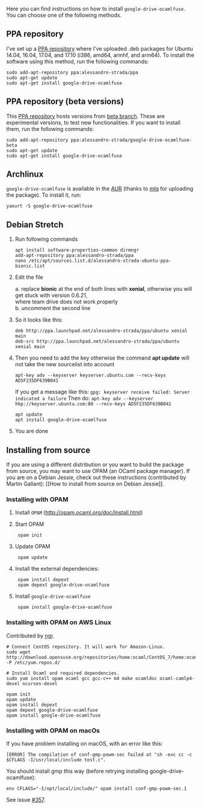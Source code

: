 Here you can find instructions on how to install `google-drive-ocamlfuse`. You can choose one of the following methods.

## PPA repository

I've set up a [PPA repository](https://launchpad.net/~alessandro-strada/+archive/ppa) where I've uploaded  .deb packages for Ubuntu 14.04, 16.04, 17.04, and 17.10 (i386, amd64, armhf, and arm64). To install the software using this method, run the following commands:

    sudo add-apt-repository ppa:alessandro-strada/ppa
    sudo apt-get update
    sudo apt-get install google-drive-ocamlfuse

## PPA repository (beta versions)

This [PPA repository](https://launchpad.net/~alessandro-strada/+archive/ubuntu/google-drive-ocamlfuse-beta) hosts versions from [beta branch](https://github.com/astrada/google-drive-ocamlfuse/tree/beta). These are experimental versions, to test new functionalities. If you want to install them, run the following commands:

    sudo add-apt-repository ppa:alessandro-strada/google-drive-ocamlfuse-beta
    sudo apt-get update
    sudo apt-get install google-drive-ocamlfuse

## Archlinux

`google-drive-ocamlfuse` is available in the [AUR](https://aur.archlinux.org/packages/google-drive-ocamlfuse/) (thanks to [mlq](http://pwmt.org/) for uploading the package). To install it, run:

    yaourt -S google-drive-ocamlfuse

## Debian Stretch

1. Run following commands

    `apt install software-properties-common dirmngr`  
    `add-apt-repository ppa:alessandro-strada/ppa`  
    `nano /etc/apt/sources.list.d/alessandro-strada-ubuntu-ppa-bionic.list`  

2. Edit the file

    a. replace **bionic** at the end of both lines with **xenial**, otherwise you will get stuck with version 0.6.21,  
    where team drive does not work properly  
    b. uncomment the second line  

3. So it looks like this:

    `deb http://ppa.launchpad.net/alessandro-strada/ppa/ubuntu xenial main`  
    `deb-src http://ppa.launchpad.net/alessandro-strada/ppa/ubuntu xenial main`  

4. Then you need to add the key otherwise the command **apt update** will not take the new sourcelist into account

    `apt-key adv --keyserver keyserver.ubuntu.com --recv-keys AD5F235DF639B041`  

    If you get a message like this: `gpg: keyserver receive failed: Server indicated a failure` Then do:
    `apt-key adv --keyserver hkp://keyserver.ubuntu.com:80 --recv-keys AD5F235DF639B041`

    `apt update`  
    `apt install google-drive-ocamlfuse`  

5. You are done

## Installing from source

If you are using a different distribution or you want to build the package from source, you may want to use OPAM (an OCaml package manager). If you are on a Debian Jessie, check out these instructions (contributed by Martin Gallant): [[How to install from source on Debian Jessie]].

### Installing with OPAM

1. Install `OPAM` (http://opam.ocaml.org/doc/Install.html)

1. Start OPAM

        opam init

1. Update OPAM

        opam update

1. Install the external dependencies:

        opam install depext
        opam depext google-drive-ocamlfuse

1. Install `google-drive-ocamlfuse`

        opam install google-drive-ocamlfuse

### Installing with OPAM on AWS Linux

Contributed by [ngr](https://github.com/ngr).

    # Connect CentOS repository. It will work for Amazon-Linux.
    sudo wget http://download.opensuse.org/repositories/home:ocaml/CentOS_7/home:ocaml.repo -P /etc/yum.repos.d/

    # Install Ocaml and required dependencies.
    sudo yum install opam ocaml gcc gcc-c++ m4 make ocamldoc ocaml-camlp4-devel ncurses-devel

    opam init
    opam update
    opam install depext
    opam depext google-drive-ocamlfuse
    opam install google-drive-ocamlfuse

### Installing with OPAM on macOs

If you have problem installing on macOS, with an error like this:

    [ERROR] The compilation of conf-gmp-powm-sec failed at "sh -exc cc -c $CFLAGS -I/usr/local/include test.c".

You should install gmp this way (before retrying installing google-drive-ocamlfuse):

    env CFLAGS="-I/opt/local/include/" opam install conf-gmp-powm-sec.1

See issue [#357](https://github.com/astrada/google-drive-ocamlfuse/issues/357).